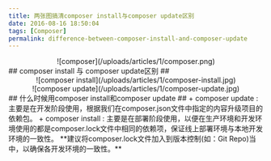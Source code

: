 ```yaml
---
title: 两张图搞清composer install与composer update区别
date: 2016-08-16 18:50:04
tags: [Composer]
permalink: difference-between-composer-install-and-composer-update
---
```

<div align=center>
![composer](/uploads/articles/1/composer.png)
</div>
<!-- more -->
## composer install 与 composer update区别 ##
<div align=center>
![composer install](/uploads/articles/1/composer-install.jpg)
</div>
<div align=center>
![composer update](/uploads/articles/1/composer-update.jpg)
</div>
## 什么时候用composer install和composer update ##
+ composer update : 主要是在开发阶段使用，根据我们在composer.json文件中指定的内容升级项目的依赖包。
+ composer install : 主要是在部署阶段使用，以便在生产环境和开发环境使用的都是composer.lock文件中相同的依赖项，保证线上部署环境与本地开发环境的一致性。
**建议将composer.lock文件加入到版本控制(如：Git Repo)当中，以确保各开发环境的一致性。**